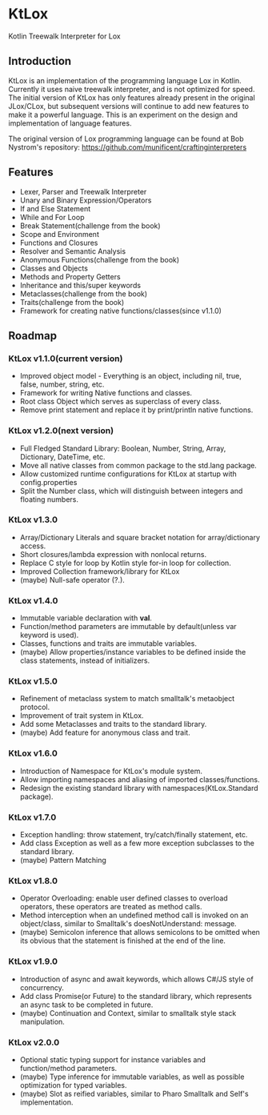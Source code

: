 # KtLox
Kotlin Treewalk Interpreter for Lox

## Introduction
KtLox is an implementation of the programming language Lox in Kotlin. Currently it uses naive treewalk interpreter, and is not optimized for speed. The initial version of KtLox has only features already present in the original JLox/CLox, but subsequent versions will continue to add new features to make it a powerful language. This is an experiment on the design and implementation of language features.

The original version of Lox programming language can be found at Bob Nystrom's repository:
https://github.com/munificent/craftinginterpreters

## Features
- Lexer, Parser and Treewalk Interpreter
- Unary and Binary Expression/Operators
- If and Else Statement
- While and For Loop
- Break Statement(challenge from the book)
- Scope and Environment
- Functions and Closures
- Resolver and Semantic Analysis
- Anonymous Functions(challenge from the book)
- Classes and Objects
- Methods and Property Getters
- Inheritance and this/super keywords
- Metaclasses(challenge from the book)
- Traits(challenge from the book)
- Framework for creating native functions/classes(since v1.1.0)

## Roadmap

### KtLox v1.1.0(current version)
- Improved object model - Everything is an object, including nil, true, false, number, string, etc.
- Framework for writing Native functions and classes.
- Root class Object which serves as superclass of every class.
- Remove print statement and replace it by print/println native functions.

### KtLox v1.2.0(next version)
- Full Fledged Standard Library: Boolean, Number, String, Array, Dictionary, DateTime, etc.
- Move all native classes from common package to the std.lang package.
- Allow customized runtime configurations for KtLox at startup with config.properties
- Split the Number class, which will distinguish between integers and floating numbers.

### KtLox v1.3.0
- Array/Dictionary Literals and square bracket notation for array/dictionary access.
- Short closures/lambda expression with nonlocal returns.
- Replace C style for loop by Kotlin style for-in loop for collection.
- Improved Collection framework/library for KtLox
- (maybe) Null-safe operator (?.).

### KtLox v1.4.0
- Immutable variable declaration with **val**.
- Function/method parameters are immutable by default(unless var keyword is used).
- Classes, functions and traits are immutable variables. 
- (maybe) Allow properties/instance variables to be defined inside the class statements, instead of initializers.

### KtLox v1.5.0
- Refinement of metaclass system to match smalltalk's metaobject protocol.
- Improvement of trait system in KtLox.
- Add some Metaclasses and traits to the standard library.
- (maybe) Add feature for anonymous class and trait.

### KtLox v1.6.0
- Introduction of Namespace for KtLox's module system.
- Allow importing namespaces and aliasing of imported classes/functions.
- Redesign the existing standard library with namespaces(KtLox.Standard package).

### KtLox v1.7.0
- Exception handling: throw statement, try/catch/finally statement, etc.
- Add class Exception as well as a few more exception subclasses to the standard library.
- (maybe) Pattern Matching

### KtLox v1.8.0
- Operator Overloading: enable user defined classes to overload operators, these operators are treated as method calls.
- Method interception when an undefined method call is invoked on an object/class, similar to Smalltalk's doesNotUnderstand: message.
- (maybe) Semicolon inference that allows semicolons to be omitted when its obvious that the statement is finished at the end of the line.

### KtLox v1.9.0
- Introduction of async and await keywords, which allows C#/JS style of concurrency.
- Add class Promise(or Future) to the standard library, which represents an async task to be completed in future.
- (maybe) Continuation and Context, similar to smalltalk style stack manipulation.

### KtLox v2.0.0
- Optional static typing support for instance variables and function/method parameters.
- (maybe) Type inference for immutable variables, as well as possible optimization for typed variables.
- (maybe) Slot as reified variables, similar to Pharo Smalltalk and Self's implementation. 
